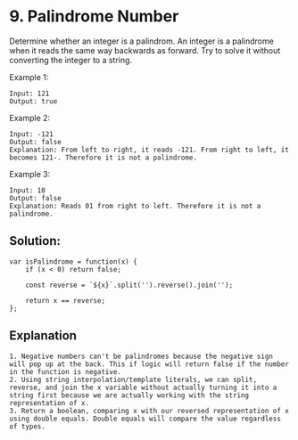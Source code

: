 # 9. Palindrome Number
Determine whether an integer is a palindrom. An integer is a palindrome when it reads the same way backwards as forward. Try to solve it without converting the integer to a string.

Example 1:
```
Input: 121
Output: true
```
Example 2:
```
Input: -121
Output: false
Explanation: From left to right, it reads -121. From right to left, it becomes 121-. Therefore it is not a palindrome.
```
Example 3:
```
Input: 10
Output: false
Explanation: Reads 01 from right to left. Therefore it is not a palindrome.
```

## Solution: 
```
var isPalindrome = function(x) {
    if (x < 0) return false;

    const reverse = `${x}`.split('').reverse().join('');

    return x == reverse;
};
```

## Explanation
```
1. Negative numbers can't be palindromes because the negative sign will pop up at the back. This if logic will return false if the number in the function is negative.
2. Using string interpolation/template literals, we can split, reverse, and join the x variable without actually turning it into a string first because we are actually working with the string representation of x. 
3. Return a boolean, comparing x with our reversed representation of x using double equals. Double equals will compare the value regardless of types.
```